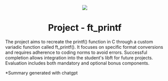 <p align="center">
  <img src="https://github.com/B18a/42-project-badges/blob/main/badges/ft_printfe.png">
</p>

<h1 align="center">
  Project - ft_printf
</h1>

The project aims to recreate the printf() function in C through a custom variadic function called ft_printf(). It focuses on specific format conversions and requires adherence to coding norms to avoid errors. Successful completion allows integration into the student's libft for future projects. Evaluation includes both mandatory and optional bonus components.

*Summary generated with chatgpt
